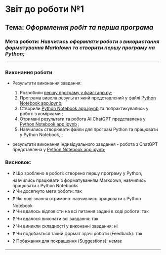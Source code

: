 # Звіт до роботи №1
## Тема: _Оформлення робіт та перша програма_
### Мета роботи: _Навчитись оформляти роботи з використання форматування Markdown та створити першу програму на Python;_
---
### Виконання роботи
- Результати виконання завдання:
    1. Розробили [першу програму у файлі app.py](app.py);
    1. Програма вивела результат який представлений у файлі [Python Notebook app.ipynb](app.ipynb);
    1. Створили [Python Notebook app.ipynb](app.ipynb) та попрактикувались у роботі з комірками ;
    1. Отримані результати та робота AI ChatGPT представлена у [Python Notebook app.ipynb](app.ipynb) ;
    1. Навчились створювати файли для програм Python та працювати у Python Notebook, ;

- результати виконання індивідуального завдання - робота з ChatGPT представлена у [Python Notebook app.ipynb](app.ipynb);

### Висновок: 
- :question: Що зроблено в роботі: створено першу програму у Python, навчились працювати з форматуванням Markdown, навчились працювати з Python Notebooks
- :question: Чи досягнуто мети роботи: так 
- :question: Які нові знання отримано: навчивлись працювати з Python Notebook
- :question: Чи вдалось відповісти на всі питання задані в ході роботи: так 
- :question: Чи вдалося виконати всі завдання: так 
- :question: Чи виникли складності у виконанні завдання: ні 
- :question: Чи подобається такий формат здачі роботи (Feedback): так 
- :question: Побажання для покращення (Suggestions): немає
---
